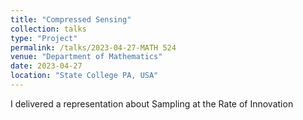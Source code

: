 ```yaml
---
title: "Compressed Sensing"
collection: talks
type: "Project"
permalink: /talks/2023-04-27-MATH 524
venue: "Department of Mathematics"
date: 2023-04-27
location: "State College PA, USA"
---
```


I delivered a representation about Sampling at the Rate of Innovation
